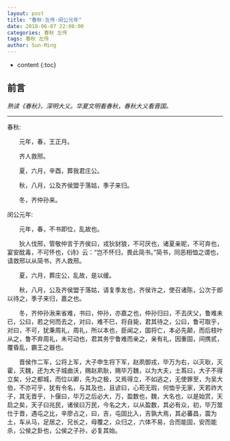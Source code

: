 ```yaml
---
layout: post
title: "春秋·左传·闵公元年"
date: 2018-06-07 22:08:00
categories: 春秋 左传
tags: 春秋 左传
author: Sun-Ming
---
```


* content
{:toc}

## 前言 

*熟读《春秋》，深明大义。华夏文明看春秋，春秋大义看晋国。*


----------

春秋:

　　元年，春，王正月。

　　齐人救邢。

　　夏，六月，辛酉，葬我君庄公。

　　秋，八月，公及齐侯盟于落姑，季子来归。

　　冬，齐仲孙来。





 闵公元年:

　　元年，春，不书即位，乱故也。

　　狄人伐邢，管敬仲言于齐侯曰，戎狄豺狼，不可厌也，诸夏亲昵，不可弃也，宴安酖毒，不可怀也，《诗》云：“岂不怀归，畏此简书。”简书，同恶相恤之谓也，请救邢以从简书，齐人救邢。

　　夏，六月，葬庄公，乱故，是以缓。

　　秋，八月，公及齐侯盟于落姑，请复季友也，齐侯许之，使召诸陈，公次于郎以待之，季子来归，嘉之也。

　　冬，齐仲孙湫来省难，书曰，仲孙，亦嘉之也，仲孙归曰，不去庆父，鲁难未已，公曰，若之何而去之，对曰，难不巳，将自毙，君其待之，公曰，鲁可取乎，对曰，不可，犹秉周礼，周礼，所以本也，臣闻之，国将亡，本必先颠，而后枝叶从之，鲁不弃周礼，未可动也，君其务宁鲁难而亲之，亲有礼，因重固，间携贰，覆昏乱，霸王之器也。

　　晋侯作二军，公将上军，大子申生将下军，赵夙御戎，毕万为右，以灭耿，灭霍，灭魏，还为大子城曲沃，赐赵夙耿，赐毕万魏，以为大夫，士蒍曰，大子不得立矣，分之都城，而位以卿，先为之极，又焉得立，不如逃之，无使罪至，为吴大伯，不亦可乎，犹有令名，与其及也，且谚曰，心苟无瑕，何恤乎无家，天若祚大子，其无晋乎，卜偃曰，毕万之后必大，万，盈数也，魏，大名也，以是始赏，天启之矣，天子曰兆民，诸侯曰万民，今名之大，以从盈数，其必有众，初，毕万筮仕于晋，遇屯之比，辛廖占之，曰，吉，屯固比入，吉孰大焉，其必蕃昌，震为土，车从马，足居之，兄长之，母覆之，众归之，六体不易，合而能固，安而能杀，公侯之卦也，公侯之子孙，必复其始。 
